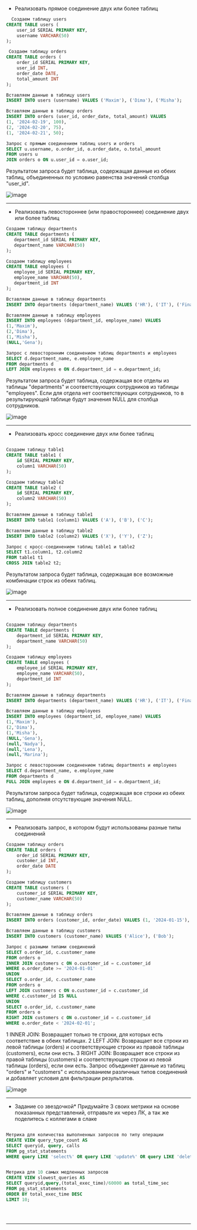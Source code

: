
* Реализовать прямое соединение двух или более таблиц
```sql
  Создаем таблицу users
CREATE TABLE users (
    user_id SERIAL PRIMARY KEY,
    username VARCHAR(50)
);

 Создаем таблицу orders
CREATE TABLE orders (
    order_id SERIAL PRIMARY KEY,
    user_id INT,
    order_date DATE,
    total_amount INT
);

Вставляем данные в таблицу users
INSERT INTO users (username) VALUES ('Maxim'), ('Dima'), ('Misha');

Вставляем данные в таблицу orders
INSERT INTO orders (user_id, order_date, total_amount) VALUES
(1, '2024-02-19', 100),
(2, '2024-02-20', 75),
(1, '2024-02-21', 50);

Запрос с прямым соединением таблиц users и orders
SELECT u.username, o.order_id, o.order_date, o.total_amount
FROM users u
JOIN orders o ON u.user_id = o.user_id;
```
Результатом запроса будет таблица, содержащая данные из обеих таблиц, объединенных по условию равенства значений столбца "user_id".

![image](https://github.com/VyacheslavIT/postgre/assets/136000255/1638fc80-4c6d-4056-82dd-dd65e625dde3)




--------------------------------



* Реализовать левостороннее (или правостороннее) соединение двух или более таблиц
 ```sql 
Создаем таблицу departments
CREATE TABLE departments (
    department_id SERIAL PRIMARY KEY,
    department_name VARCHAR(50)
);

Создаем таблицу employees
CREATE TABLE employees (
    employee_id SERIAL PRIMARY KEY,
    employee_name VARCHAR(50),
    department_id INT
);

Вставляем данные в таблицу departments
INSERT INTO departments (department_name) VALUES ('HR'), ('IT'), ('Finance');

Вставляем данные в таблицу employees
INSERT INTO employees (department_id, employee_name) VALUES
(1,'Maxim'),
(2,'Dima'),
(1,'Misha'),
(NULL,'Gena');

Запрос с левосторонним соединением таблиц departments и employees
SELECT d.department_name, e.employee_name
FROM departments d
LEFT JOIN employees e ON d.department_id = e.department_id;
```
Результатом запроса будет таблица, содержащая все отделы из таблицы "departments" и соответствующих сотрудников из таблицы "employees". 
Если для отдела нет соответствующих сотрудников, то в результирующей таблице будут значения NULL для столбца сотрудников.

![image](https://github.com/VyacheslavIT/postgre/assets/136000255/b7917c71-f4f3-415b-b42e-e1404334a81a)

---------------------------------


* Реализовать кросс соединение двух или более таблиц

```sql

Создаем таблицу table1
CREATE TABLE table1 (
    id SERIAL PRIMARY KEY,
    column1 VARCHAR(50)
);

Создаем таблицу table2
CREATE TABLE table2 (
    id SERIAL PRIMARY KEY,
    column2 VARCHAR(50)
);

Вставляем данные в таблицу table1
INSERT INTO table1 (column1) VALUES ('A'), ('B'), ('C');

Вставляем данные в таблицу table2
INSERT INTO table2 (column2) VALUES ('X'), ('Y'), ('Z');

Запрос с кросс-соединением таблиц table1 и table2
SELECT t1.column1, t2.column2
FROM table1 t1
CROSS JOIN table2 t2;


```

Результатом запроса будет таблица, содержащая все возможные комбинации строк из обеих таблиц.

![image](https://github.com/VyacheslavIT/postgre/assets/136000255/727bb94f-0293-4c8a-b6cc-b749dd457685)


---------------------------------


* Реализовать полное соединение двух или более таблиц

```sql

Создаем таблицу departments
CREATE TABLE departments (
    department_id SERIAL PRIMARY KEY,
    department_name VARCHAR(50)
);

Создаем таблицу employees
CREATE TABLE employees (
    employee_id SERIAL PRIMARY KEY,
    employee_name VARCHAR(50),
    department_id INT
);

Вставляем данные в таблицу departments
INSERT INTO departments (department_name) VALUES ('HR'), ('IT'), ('Finance'),('Marketing');

Вставляем данные в таблицу employees
INSERT INTO employees (department_id, employee_name) VALUES
(1,'Maxim'),
(2,'Dima'),
(1,'Misha'),
(NULL,'Gena'),
(null,'Nadya'),
(null,'Lena'),
(null,'Marina');

Запрос с левосторонним соединением таблиц departments и employees
SELECT d.department_name, e.employee_name
FROM departments d
FULL JOIN employees e ON d.department_id = e.department_id;

```
Результатом запроса будет таблица, содержащая все строки из обеих таблиц, дополняя отсутствующие значения NULL.

![image](https://github.com/VyacheslavIT/postgre/assets/136000255/cabf2d72-e0cf-4407-8302-d191d1a51cfb)


----------------------------------

* Реализовать запрос, в котором будут использованы разные типы соединений
  
```sql
Создаем таблицу orders
CREATE TABLE orders (
    order_id SERIAL PRIMARY KEY,
    customer_id INT,
    order_date DATE
);

Создаем таблицу customers
CREATE TABLE customers (
    customer_id SERIAL PRIMARY KEY,
    customer_name VARCHAR(50)
);

Вставляем данные в таблицу orders
INSERT INTO orders (customer_id, order_date) VALUES (1, '2024-01-15'), (2, '2024-01-20'), (1, '2024-02-05');

Вставляем данные в таблицу customers
INSERT INTO customers (customer_name) VALUES ('Alice'), ('Bob');

Запрос с разными типами соединений
SELECT o.order_id, c.customer_name
FROM orders o
INNER JOIN customers c ON o.customer_id = c.customer_id
WHERE o.order_date >= '2024-01-01'
UNION
SELECT o.order_id, c.customer_name
FROM orders o
LEFT JOIN customers c ON o.customer_id = c.customer_id
WHERE c.customer_id IS NULL
UNION
SELECT o.order_id, c.customer_name
FROM orders o
RIGHT JOIN customers c ON o.customer_id = c.customer_id
WHERE o.order_date < '2024-02-01';

```

1 INNER JOIN: Возвращает только те строки, для которых есть соответствие в обеих таблицах.
2 LEFT JOIN: Возвращает все строки из левой таблицы (orders) и соответствующие строки из правой таблицы (customers), если они есть.
3 RIGHT JOIN: Возвращает все строки из правой таблицы (customers) и соответствующие строки из левой таблицы (orders), если они есть.
Запрос объединяет данные из таблиц "orders" и "customers" с использованием различных типов соединений и добавляет условия для фильтрации результатов.

![image](https://github.com/VyacheslavIT/postgre/assets/136000255/050574e1-2faf-43ce-8d16-02c943430de0)


----------------------------------


* Задание со звездочкой*  Придумайте 3 своих метрики на основе показанных представлений, отправьте их через ЛК, а так же поделитесь с коллегами в слаке

```sql

Метрика для количества выполненных запросов по типу операции
CREATE VIEW query_type_count AS
SELECT queryid, query, calls
FROM pg_stat_statements
WHERE query LIKE 'select%' OR query LIKE 'update%' OR query LIKE 'delete%' order by query;


Метрика для 10 самых медленных запросов
CREATE VIEW slowest_queries AS
SELECT queryid,query,(total_exec_time)/60000 as total_time_sec
FROM pg_stat_statements
ORDER BY total_exec_time DESC
LIMIT 10;


  
```
----------------------------------
  
